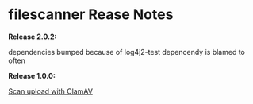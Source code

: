 # filescanner Rease Notes

__Release 2.0.2:__

dependencies bumped because of log4j2-test depencendy is blamed to often

__Release 1.0.0:__

[Scan upload with ClamAV](https://github.com/heike2718/filescanner/projects/1)
